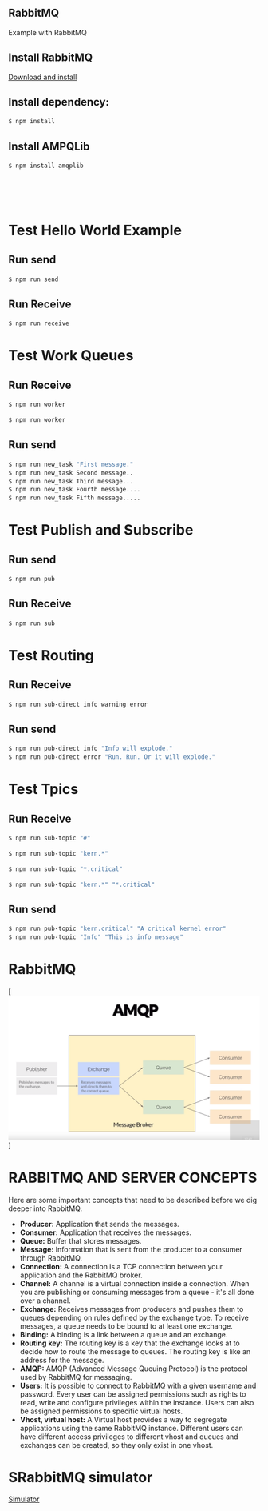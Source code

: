 ## RabbitMQ
Example with RabbitMQ

## Install RabbitMQ
[Download and install](https://www.rabbitmq.com/download.html)


## Install dependency:
```sh
$ npm install
```

## Install AMPQLib
```sh
$ npm install amqplib
```



```sh





```



# Test Hello World Example
## Run send
```sh
$ npm run send
```
## Run Receive
```sh
$ npm run receive
```

# Test Work Queues
## Run Receive
```sh
$ npm run worker
```
```sh
$ npm run worker
```
## Run send
```sh
$ npm run new_task "First message."
$ npm run new_task Second message..
$ npm run new_task Third message...
$ npm run new_task Fourth message....
$ npm run new_task Fifth message.....
```

# Test Publish and Subscribe
## Run send
```sh
$ npm run pub
```
## Run Receive
```sh
$ npm run sub
```

# Test Routing
## Run Receive
```sh
$ npm run sub-direct info warning error
```
## Run send
```sh
$ npm run pub-direct info "Info will explode."
$ npm run pub-direct error "Run. Run. Or it will explode."
```

# Test Tpics
## Run Receive
```sh
$ npm run sub-topic "#"
```
```sh
$ npm run sub-topic "kern.*"
```
```sh
$ npm run sub-topic "*.critical"
```
```sh
$ npm run sub-topic "kern.*" "*.critical"
```
## Run send
```sh
$ npm run pub-topic "kern.critical" "A critical kernel error"
$ npm run pub-topic "Info" "This is info message"
```
# RabbitMQ
[![N|Solid](https://github.com/tareque20/rabbitmq/blob/master/AMQP.png)]

# RABBITMQ AND SERVER CONCEPTS
Here are some important concepts that need to be described before we dig deeper into RabbitMQ. 

 - **Producer:** Application that sends the messages.
 - **Consumer:** Application that receives the messages.
 - **Queue:** Buffer that stores messages.
 - **Message:** Information that is sent from the producer to a consumer through RabbitMQ.
 - **Connection:** A connection is a TCP connection between your application and the RabbitMQ broker.
 - **Channel:** A channel is a virtual connection inside a connection. When you are publishing or consuming messages from a queue - it's all done over a channel.
 - **Exchange:** Receives messages from producers and pushes them to queues depending on rules defined by the exchange type. To receive messages, a queue needs to be bound to at least one exchange.
 - **Binding:** A binding is a link between a queue and an exchange.
 - **Routing key:** The routing key is a key that the exchange looks at to decide how to route the message to queues. The routing key is like an address for the message.
 - **AMQP:** AMQP (Advanced Message Queuing Protocol) is the protocol used by RabbitMQ for messaging.
 - **Users:** It is possible to connect to RabbitMQ with a given username and password. Every user can be assigned permissions such as rights to read, write and configure privileges within the instance. Users can also be assigned permissions to specific virtual hosts.
 - **Vhost, virtual host:** A Virtual host provides a way to segregate applications using the same RabbitMQ instance. Different users can have different access privileges to different vhost and queues and exchanges can be created, so they only exist in one vhost.

# SRabbitMQ simulator
[Simulator](https://jmcle.github.io/rabbitmq-visualizer/#)

